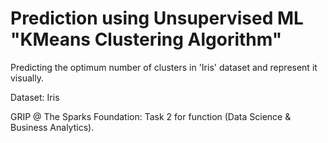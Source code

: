 # Prediction using Unsupervised ML "KMeans Clustering Algorithm"
Predicting the optimum number of clusters in 'Iris' dataset and represent it visually.

Dataset: Iris

GRIP @ The Sparks Foundation: Task 2 for function (Data Science & Business Analytics).
